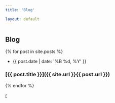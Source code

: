 ```yaml
---
title: 'Blog'

layout: default
---
```


## Blog

{% for post in site.posts %}
* <time datetime='{{ page.date | xmlschema }}'>{{ post.date | date: '%B %d, %Y' }}</time>
### [{{ post.title }}]({{ site.url }}{{ post.url }})
{% endfor %}

<a href='/atom.xml' class=''>r</a>